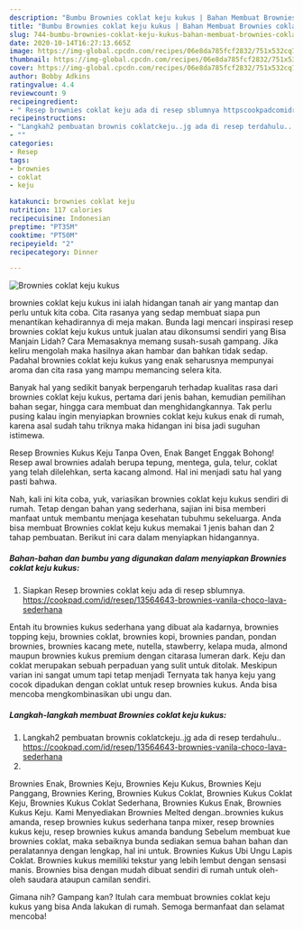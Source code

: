 ```yaml
---
description: "Bumbu Brownies coklat keju kukus | Bahan Membuat Brownies coklat keju kukus Yang Bikin Ngiler"
title: "Bumbu Brownies coklat keju kukus | Bahan Membuat Brownies coklat keju kukus Yang Bikin Ngiler"
slug: 744-bumbu-brownies-coklat-keju-kukus-bahan-membuat-brownies-coklat-keju-kukus-yang-bikin-ngiler
date: 2020-10-14T16:27:13.665Z
image: https://img-global.cpcdn.com/recipes/06e8da785fcf2832/751x532cq70/brownies-coklat-keju-kukus-foto-resep-utama.jpg
thumbnail: https://img-global.cpcdn.com/recipes/06e8da785fcf2832/751x532cq70/brownies-coklat-keju-kukus-foto-resep-utama.jpg
cover: https://img-global.cpcdn.com/recipes/06e8da785fcf2832/751x532cq70/brownies-coklat-keju-kukus-foto-resep-utama.jpg
author: Bobby Adkins
ratingvalue: 4.4
reviewcount: 9
recipeingredient:
- " Resep brownies coklat keju ada di resep sblumnya httpscookpadcomidresep13564643browniesvanilachocolavasederhana"
recipeinstructions:
- "Langkah2 pembuatan brownis coklatckeju..jg ada di resep terdahulu.. https://cookpad.com/id/resep/13564643-brownies-vanila-choco-lava-sederhana"
- ""
categories:
- Resep
tags:
- brownies
- coklat
- keju

katakunci: brownies coklat keju 
nutrition: 117 calories
recipecuisine: Indonesian
preptime: "PT35M"
cooktime: "PT50M"
recipeyield: "2"
recipecategory: Dinner

---
```



![Brownies coklat keju kukus](https://img-global.cpcdn.com/recipes/06e8da785fcf2832/751x532cq70/brownies-coklat-keju-kukus-foto-resep-utama.jpg)


brownies coklat keju kukus ini ialah hidangan tanah air yang mantap dan perlu untuk kita coba. Cita rasanya yang sedap membuat siapa pun menantikan kehadirannya di meja makan.
Bunda lagi mencari inspirasi resep brownies coklat keju kukus untuk jualan atau dikonsumsi sendiri yang Bisa Manjain Lidah? Cara Memasaknya memang susah-susah gampang. Jika keliru mengolah maka hasilnya akan hambar dan bahkan tidak sedap. Padahal brownies coklat keju kukus yang enak seharusnya mempunyai aroma dan cita rasa yang mampu memancing selera kita.

Banyak hal yang sedikit banyak berpengaruh terhadap kualitas rasa dari brownies coklat keju kukus, pertama dari jenis bahan, kemudian pemilihan bahan segar, hingga cara membuat dan menghidangkannya. Tak perlu pusing kalau ingin menyiapkan brownies coklat keju kukus enak di rumah, karena asal sudah tahu triknya maka hidangan ini bisa jadi suguhan istimewa.

Resep Brownies Kukus Keju Tanpa Oven, Enak Banget Enggak Bohong! Resep awal brownies adalah berupa tepung, mentega, gula, telur, coklat yang telah dilelehkan, serta kacang almond. Hal ini menjadi satu hal yang pasti bahwa.


Nah, kali ini kita coba, yuk, variasikan brownies coklat keju kukus sendiri di rumah. Tetap dengan bahan yang sederhana, sajian ini bisa memberi manfaat untuk membantu menjaga kesehatan tubuhmu sekeluarga. Anda bisa membuat Brownies coklat keju kukus memakai 1 jenis bahan dan 2 tahap pembuatan. Berikut ini cara dalam menyiapkan hidangannya.

<!--inarticleads1-->

##### Bahan-bahan dan bumbu yang digunakan dalam menyiapkan Brownies coklat keju kukus:

1. Siapkan  Resep brownies coklat keju ada di resep sblumnya. https://cookpad.com/id/resep/13564643-brownies-vanila-choco-lava-sederhana


Entah itu brownies kukus sederhana yang dibuat ala kadarnya, brownies topping keju, brownies coklat, brownies kopi, brownies pandan, pondan brownies, brownies kacang mete, nutella, stawberry, kelapa muda, almond maupun brownies kukus premium dengan citarasa lumeran dark. Keju dan coklat merupakan sebuah perpaduan yang sulit untuk ditolak. Meskipun varian ini sangat umum tapi tetap menjadi Ternyata tak hanya keju yang cocok dipadukan dengan coklat untuk resep brownies kukus. Anda bisa mencoba mengkombinasikan ubi ungu dan. 

<!--inarticleads2-->

##### Langkah-langkah membuat Brownies coklat keju kukus:

1. Langkah2 pembuatan brownis coklatckeju..jg ada di resep terdahulu.. https://cookpad.com/id/resep/13564643-brownies-vanila-choco-lava-sederhana
1. 


Brownies Enak, Brownies Keju, Brownies Keju Kukus, Brownies Keju Panggang, Brownies Kering, Brownies Kukus Coklat, Brownies Kukus Coklat Keju, Brownies Kukus Coklat Sederhana, Brownies Kukus Enak, Brownies Kukus Keju. Kami Menyediakan Brownies Melted dengan..brownies kukus amanda, resep brownies kukus sederhana tanpa mixer, resep brownies kukus keju, resep brownies kukus amanda bandung Sebelum membuat kue brownies coklat, maka sebaiknya bunda sediakan semua bahan bahan dan peralatannya dengan lengkap, hal ini untuk. Brownies Kukus Ubi Ungu Lapis Coklat. Brownies kukus memiliki tekstur yang lebih lembut dengan sensasi manis. Brownies bisa dengan mudah dibuat sendiri di rumah untuk oleh-oleh saudara ataupun camilan sendiri. 

Gimana nih? Gampang kan? Itulah cara membuat brownies coklat keju kukus yang bisa Anda lakukan di rumah. Semoga bermanfaat dan selamat mencoba!
